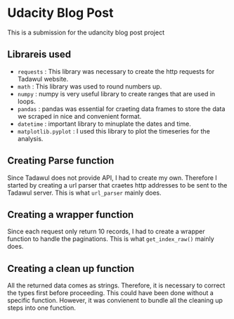# Udacity Blog Post

This is a submission for the udancity blog post project 

## Librareis used 

- `requests` : This library was necessary to create the http requests for Tadawul website. 
- `math` : This library was used to round numbers up. 
- `numpy` : numpy is very useful library to create ranges that are used in loops.  
-  `pandas` : pandas was essential for craeting data frames to store the data we scraped in nice and convenient format.  
- `datetime` : important library to minuplate the dates and time. 
- `matplotlib.pyplot` : I used this library to plot the timeseries for the analysis. 


## Creating Parse function 

Since Tadawul does not provide API, I had to create my own. Therefore I started by creating a url parser that craetes http addresses to be sent to the Tadawul server. This is what `url_parser` mainly does. 

## Creating a wrapper function 

Since each request only return 10 records, I had to create a wrapper function to handle the paginations. This is  what `get_index_raw()` mainly does. 

## Creating a clean up function

All the returned data comes as strings. Therefore, it is necessary to correct the types first before proceeding. This could have been done without a specific function. However, it was convienent to bundle all the cleaning up steps into one function. 


